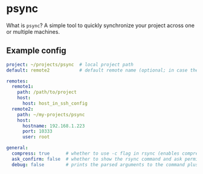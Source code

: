 # psync

What is `psync`? A simple tool to quickly synchronize your project across one or multiple machines.

## Example config
```yml
project: ~/projects/psync  # local project path
default: remote2           # default remote name (optional; in case there is only one remote, that is selected as default)

remotes:
  remote1:
    path: /path/to/project
    host:
      host: host_in_ssh_config
  remote2:
    path: ~/my-projects/psync
    host:
      hostname: 192.168.1.223
      port: 10333
      user: root

general:
  compress: true      # whether to use -c flag in rsync (enables compression)
  ask_confirm: false  # whether to show the rsync command and ask permission before execution
  debug: false        # prints the parsed arguments to the command plus path info (also enables ask_confirm)
```
